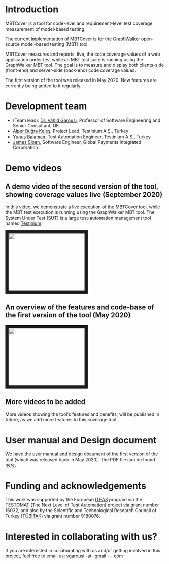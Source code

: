 # Introduction
MBTCover is a tool for code-level and requirement-level test coverage measurement of model-based testing. 

The current implementation of MBTCover is for the [GraphWalker](http://graphwalker.github.io) open-source model-based testing (MBT) tool.

MBTCover measures and reports, live, the code coverage values of a web application under test while an MBT test suite is running using the GraphWalker MBT tool. The goal is to measure and display both clients-side (front-end) and server-side (back-end) code coverage values. 

The first version of the tool was released in May 2020. New features are currently being added to it regularly. 

# Development team 
* (Team lead): [Dr. Vahid Garousi](https://www.vgarousi.com), Professor of Software Engineering and Senior Consultant, UK
* [Alper Buğra Keleş](https://www.linkedin.com/in/alperbugrakeles/), Project Lead, Testinium A.Ş., Turkey
* [Yunus Balaman](https://www.linkedin.com/in/yunus-balaman-100235159/), Test Automation Engineer, Testinium A.Ş., Turkey
* [James Sloan](https://www.linkedin.com/in/james-sloan-3b39a2150/), Software Engineer, Global Payments Integrated Corporation

# Demo videos
## A demo video of the second version of the tool, showing coverage values live (September 2020)
In this video, we demonstrate a live execution of the MBTCover tool, while the MBT test execution is running using the GraphWalker MBT tool. The System Under Test (SUT) is a large test-automation management tool named [Testinium](http://testinium.com).

<a href="https://youtu.be/S9dVMUIuxgw" target="_blank"><img src="http://img.youtube.com/vi/S9dVMUIuxgw/0.jpg" 
 width="240" height="180" border="10" /></a>

## An overview of the features and code-base of the first version of the tool (May 2020)

<a href="http://www.youtube.com/watch?feature=player_embedded&v=zT3zq-WhgAQ" target="_blank"><img src="http://img.youtube.com/vi/zT3zq-WhgAQ/0.jpg" 
 width="240" height="180" border="10" /></a>

## More videos to be added
More videos showing the tool's features and benefits, will be published in future, as we add more features to this coverage tool.

# User manual and Design document
We have the user manual and design document of the first version of the tool (which was released back in May 2020). The PDF file can be found [here](https://github.com/vgarousi/MBTCover/blob/master/docs/MBTCover-User%20guide%20and%20Design%20document-May%2010.pdf). 

# Funding and acknowledgements
This work was supported by the European [ITEA3](https://itea3.org) program via the [TESTOMAT (The Next Level of Test Automation)](https://www.testomatproject.eu) project via grant number 16032, and also by the Scientific and Technological Research Council of Turkey ([TÜBİTAK](https://www.tubitak.gov.tr)) via grant number 9180076. 

# Interested in collaborating with us?
If you are interested in collaborating with us and/or getting involved in this project, feel free to email us: vgarousi -at- gmail -.- com
